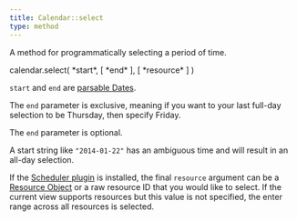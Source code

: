 ```yaml
---
title: Calendar::select
type: method
---
```


A method for programmatically selecting a period of time.

<div class='spec' markdown='1'>
calendar.select( *start*, [ *end* ], [ *resource* ] )
</div>

`start` and `end` are [parsable Dates](date-parsing).

The `end` parameter is exclusive, meaning if you want to your last full-day selection to be Thursday, then specify Friday.

The `end` parameter is optional.

A start string like `"2014-01-22"` has an ambiguous time and will result in an all-day selection.

If the [Scheduler plugin](scheduler) is installed, the final `resource` argument can be a [Resource Object](resource-object) or a raw resource ID that you would like to select. If the current view supports resources but this value is not specified, the enter range across all resources is selected.
